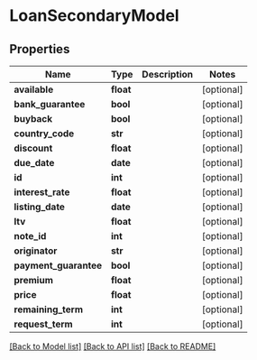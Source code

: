 # LoanSecondaryModel

## Properties
Name | Type | Description | Notes
------------ | ------------- | ------------- | -------------
**available** | **float** |  | [optional] 
**bank_guarantee** | **bool** |  | [optional] 
**buyback** | **bool** |  | [optional] 
**country_code** | **str** |  | [optional] 
**discount** | **float** |  | [optional] 
**due_date** | **date** |  | [optional] 
**id** | **int** |  | [optional] 
**interest_rate** | **float** |  | [optional] 
**listing_date** | **date** |  | [optional] 
**ltv** | **float** |  | [optional] 
**note_id** | **int** |  | [optional] 
**originator** | **str** |  | [optional] 
**payment_guarantee** | **bool** |  | [optional] 
**premium** | **float** |  | [optional] 
**price** | **float** |  | [optional] 
**remaining_term** | **int** |  | [optional] 
**request_term** | **int** |  | [optional] 

[[Back to Model list]](../README.md#documentation-for-models) [[Back to API list]](../README.md#documentation-for-api-endpoints) [[Back to README]](../README.md)


